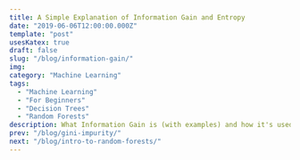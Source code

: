 ```yaml
---
title: A Simple Explanation of Information Gain and Entropy
date: "2019-06-06T12:00:00.000Z"
template: "post"
usesKatex: true
draft: false
slug: "/blog/information-gain/"
img:
category: "Machine Learning"
tags:
  - "Machine Learning"
  - "For Beginners"
  - "Decision Trees"
  - "Random Forests"
description: What Information Gain is (with examples) and how it's used to train Decision Trees.
prev: "/blog/gini-impurity/"
next: "/blog/intro-to-random-forests/"
---
```

